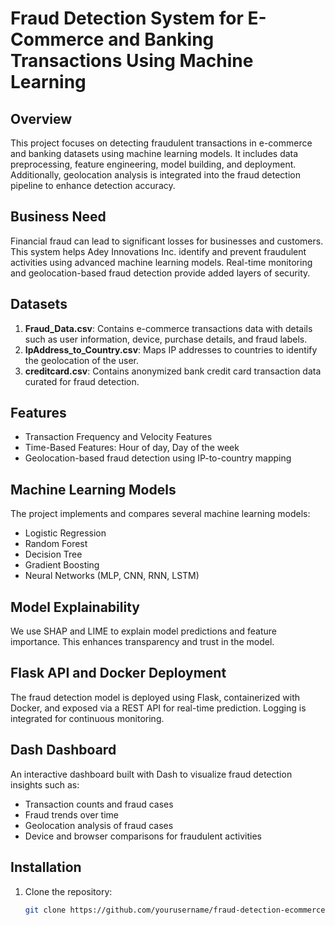 # Fraud Detection System for E-Commerce and Banking Transactions Using Machine Learning

## Overview
This project focuses on detecting fraudulent transactions in e-commerce and banking datasets using machine learning models. It includes data preprocessing, feature engineering, model building, and deployment. Additionally, geolocation analysis is integrated into the fraud detection pipeline to enhance detection accuracy.

## Business Need
Financial fraud can lead to significant losses for businesses and customers. This system helps Adey Innovations Inc. identify and prevent fraudulent activities using advanced machine learning models. Real-time monitoring and geolocation-based fraud detection provide added layers of security.

## Datasets
1. **Fraud_Data.csv**: Contains e-commerce transactions data with details such as user information, device, purchase details, and fraud labels.
2. **IpAddress_to_Country.csv**: Maps IP addresses to countries to identify the geolocation of the user.
3. **creditcard.csv**: Contains anonymized bank credit card transaction data curated for fraud detection.

## Features
- Transaction Frequency and Velocity Features
- Time-Based Features: Hour of day, Day of the week
- Geolocation-based fraud detection using IP-to-country mapping

## Machine Learning Models
The project implements and compares several machine learning models:
- Logistic Regression
- Random Forest
- Decision Tree
- Gradient Boosting
- Neural Networks (MLP, CNN, RNN, LSTM)

## Model Explainability
We use SHAP and LIME to explain model predictions and feature importance. This enhances transparency and trust in the model.

## Flask API and Docker Deployment
The fraud detection model is deployed using Flask, containerized with Docker, and exposed via a REST API for real-time prediction. Logging is integrated for continuous monitoring.

## Dash Dashboard
An interactive dashboard built with Dash to visualize fraud detection insights such as:
- Transaction counts and fraud cases
- Fraud trends over time
- Geolocation analysis of fraud cases
- Device and browser comparisons for fraudulent activities

## Installation
1. Clone the repository:
   ```bash
   git clone https://github.com/yourusername/fraud-detection-ecommerce-banking.git
